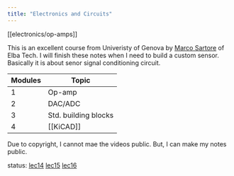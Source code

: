 ```yaml
---
title: "Electronics and Circuits"
---
```



[[electronics/op-amps]]

This is an excellent course from Univeristy of Genova by [Marco Sartore](https://www.elbatech.com/aboutus.html) of Elba Tech. I will finish these notes when I need to build a custom sensor.  Basically it is about senor signal conditioning circuit.

| Modules | Topic                |
| ------- | -------------------- |
| 1       | Op-amp               |
| 2       | DAC/ADC              |
| 3       | Std. building blocks | 
| 4       | [[KiCAD]]            |


Due to copyright, I cannot mae the videos public. But, I can make my notes public.

status: 
[lec14](https://youtu.be/Olmd14AKmx4) 
[lec15](https://www.youtube.com/watch?v=rjSnztlsgn8)
[lec16](https://www.youtube.com/watch?v=obVsXB6gpQ4&feature=youtu.be)








<script defer src="https://cdn.commento.io/js/commento.js"></script>
<div id="commento"></div>
